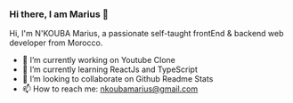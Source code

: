 ### Hi there, I am Marius 👋
Hi, I'm N'KOUBA Marius, a passionate self-taught frontEnd & backend web developer from Morocco.

- 🔭 I’m currently working on Youtube Clone
- 🌱 I’m currently learning ReactJs and TypeScript
- 👯 I’m looking to collaborate on Github Readme Stats
- 📫 How to reach me: nkoubamarius@gmail.com

<!--
**nkoubamarius/nkoubamarius** is a ✨ _special_ ✨ repository because its `README.md` (this file) appears on your GitHub profile.
![Cover](https://github.com/nkoubamarius/nkoubamarius/blob/master/img/marius.png)
Here are some ideas to get you started:

- 🔭 I’m currently working on ...
- 🌱 I’m currently learning ...
- 👯 I’m looking to collaborate on ...
- 🤔 I’m looking for help with ...
- 💬 Ask me about ...
- 📫 How to reach me: ...
- 😄 Pronouns: ...
- ⚡ Fun fact: ...
-->
